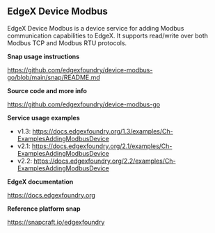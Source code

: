 EdgeX Device Modbus
---
EdgeX Device Modbus is a device service for adding Modbus communication capabilities to EdgeX.
It supports read/write over both Modbus TCP and Modbus RTU protocols.

**Snap usage instructions**

https://github.com/edgexfoundry/device-modbus-go/blob/main/snap/README.md

**Source code and more info**

https://github.com/edgexfoundry/device-modbus-go

**Service usage examples**

* v1.3: https://docs.edgexfoundry.org/1.3/examples/Ch-ExamplesAddingModbusDevice
* v2.1: https://docs.edgexfoundry.org/2.1/examples/Ch-ExamplesAddingModbusDevice
* v2.2: https://docs.edgexfoundry.org/2.2/examples/Ch-ExamplesAddingModbusDevice

**EdgeX documentation**

https://docs.edgexfoundry.org

**Reference platform snap**

https://snapcraft.io/edgexfoundry

